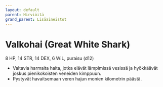 ```yaml
---
layout: default
parent: Hirviöitä
grand_parent: Lisäaineistot
---
```


# Valkohai (Great White Shark)

8 HP, 14 STR, 14 DEX, 6 WIL, puraisu (d12)

- Valtavia harmaita haita, jotka elävät lämpimissä vesissä ja hyökkäävät joskus pienikokoisten veneiden kimppuun.
- Pystyvät havaitsemaan veren hajun monien kilometrin päästä.